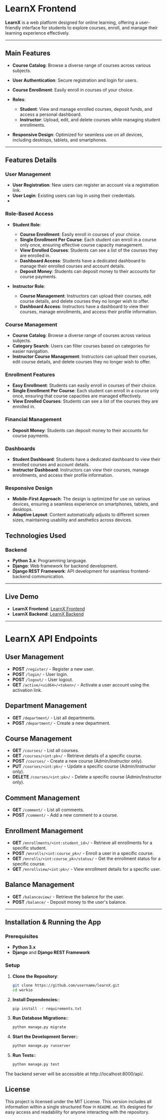 # LearnX Frontend

**LearnX** is a web platform designed for online learning, offering a user-friendly interface for students to explore courses, enroll, and manage their learning experience effectively.

---

## Main Features

- **Course Catalog**: Browse a diverse range of courses across various subjects.
- **User Authentication**: Secure registration and login for users.
- **Course Enrollment**: Easily enroll in courses of your choice.
- **Roles**: 
   - **Student**: View and manage enrolled courses, deposit funds, and access a personal dashboard.
   - **Instructor**: Upload, edit, and delete courses while managing student enrollments.

- **Responsive Design**: Optimized for seamless use on all devices, including desktops, tablets, and smartphones.


---
## Features Details

### User Management
- **User Registration**: New users can register an account via a registration link.
- **User Login**: Existing users can log in using their credentials.
- 
### Role-Based Access
- **Student Role**:
  - **Course Enrollment**: Easily enroll in courses of your choice.
  - **Single Enrollment Per Course**: Each student can enroll in a course only once, ensuring effective course capacity management.
  - **View Enrolled Courses**: Students can see a list of the courses they are enrolled in.
  - **Dashboard Access**: Students have a dedicated dashboard to manage their enrolled courses and account details.
  - **Deposit Money**: Students can deposit money to their accounts for course payments.

- **Instructor Role**:
  - **Course Management**: Instructors can upload their courses, edit course details, and delete courses they no longer wish to offer.
  - **Dashboard Access**: Instructors have a dashboard to view their courses, manage enrollments, and access their profile information.
    
### Course Management
- **Course Catalog**: Browse a diverse range of courses across various subjects.
- **Category Search**: Users can filter courses based on categories for easier navigation.
- **Instructor Course Management**: Instructors can upload their courses, edit course details, and delete courses they no longer wish to offer.

### Enrollment Features
- **Easy Enrollment**: Students can easily enroll in courses of their choice.
- **Single Enrollment Per Course**: Each student can enroll in a course only once, ensuring that course capacities are managed effectively.
- **View Enrolled Courses**: Students can see a list of the courses they are enrolled in.

### Financial Management
- **Deposit Money**: Students can deposit money to their accounts for course payments.

### Dashboards
- **Student Dashboard**: Students have a dedicated dashboard to view their enrolled courses and account details.
- **Instructor Dashboard**: Instructors can view their courses, manage enrollments, and access their profile information.

### Responsive Design
- **Mobile-First Approach**: The design is optimized for use on various devices, ensuring a seamless experience on smartphones, tablets, and desktops.
- **Adaptive Layout**: Content automatically adjusts to different screen sizes, maintaining usability and aesthetics across devices.

## Technologies Used

### Backend
- **Python 3.x**: Programming language.
- **Django**: Web framework for backend development.
- **Django REST Framework**: API development for seamless frontend-backend communication.

---

## Live Demo

- **LearnX Frontend**: [LearnX Frontend](https://amenaakterkeya.github.io/learnX_frontend/)
- **LearnX Backend**: [LearnX Backend](https://learn-x-seven.vercel.app/)

---

# LearnX API Endpoints

## User Management

- **POST** `/register/` - Register a new user.
- **POST** `/login/` - User login.
- **POST** `/logout/` - User logout.
- **GET** `/active/<uid64>/<token>/` - Activate a user account using the activation link.

## Department Management

- **GET** `/department/` - List all departments.
- **POST** `/department/` - Create a new department.

## Course Management

- **GET** `/courses/` - List all courses.
- **GET** `/courses/<int:pk>/` - Retrieve details of a specific course.
- **POST** `/courses/` - Create a new course (Admin/Instructor only).
- **PUT** `/courses/<int:pk>/` - Update a specific course (Admin/Instructor only).
- **DELETE** `/courses/<int:pk>/` - Delete a specific course (Admin/Instructor only).

## Comment Management

- **GET** `/comment/` - List all comments.
- **POST** `/comment/` - Add a new comment to a course.

## Enrollment Management

- **GET** `/enrollments/<int:student_id>/` - Retrieve all enrollments for a specific student.
- **POST** `/enrolls/<int:course_pk>/` - Enroll a user in a specific course.
- **GET** `/enrolls/<int:course_pk>/status/` - Get the enrollment status for a specific course.
- **GET** `/enrollview/<int:pk>/` - View enrollment details for a specific user.

## Balance Management

- **GET** `/balanceview/` - Retrieve the balance for the user.
- **POST** `/balance/` - Deposit money to the user's balance.
  
---

## Installation & Running the App

### Prerequisites
- **Python 3.x**
- **Django** and **Django REST Framework**

### Setup

1. **Clone the Repository**:
   ```bash
   git clone https://github.com/username/learnX.git
   cd workio
2. **Install Dependencies:**:
   ```bash
   pip install -r requirements.txt
3. **Run Database Migrations:**:
   ```bash
   python manage.py migrate
4. **Start the Development Server:**:
   ```bash
   python manage.py runserver
5. **Run Tests:**:
   ```bash
   python manage.py test
The backend server will be accessible at http://localhost:8000/api/.

## License

This project is licensed under the MIT License.
This version includes all information within a single structured flow in `README.md`. It’s designed for easy access and readability for anyone interacting with the repository.
